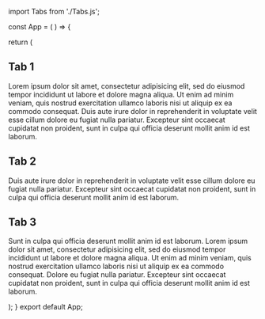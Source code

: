 import Tabs from './Tabs.js';

const App = ( ) => {

return (
  <Tabs>
          <div label="Tab 1">
            <h2>Tab 1</h2>
            <p>
              Lorem ipsum dolor sit amet, consectetur adipisicing elit, sed do
              eiusmod tempor incididunt ut labore et dolore magna aliqua. Ut
              enim ad minim veniam, quis nostrud exercitation ullamco laboris
              nisi ut aliquip ex ea commodo consequat. Duis aute irure dolor in
              reprehenderit in voluptate velit esse cillum dolore eu fugiat
              nulla pariatur. Excepteur sint occaecat cupidatat non proident,
              sunt in culpa qui officia deserunt mollit anim id est laborum.
            </p>
          </div>
          <div label="Tab 2">
            <h2>Tab 2</h2>
            <p>
              Duis aute irure dolor in reprehenderit in voluptate velit esse
              cillum dolore eu fugiat nulla pariatur. Excepteur sint occaecat
              cupidatat non proident, sunt in culpa qui officia deserunt mollit
              anim id est laborum.
            </p>
          </div>
          <div label="Tab 3">
            <h2>Tab 3</h2>
            <p>
              Sunt in culpa qui officia deserunt mollit anim id est laborum.
              Lorem ipsum dolor sit amet, consectetur adipisicing elit, sed do
              eiusmod tempor incididunt ut labore et dolore magna aliqua. Ut
              enim ad minim veniam, quis nostrud exercitation ullamco laboris
              nisi ut aliquip ex ea commodo consequat. Dolore eu fugiat nulla
              pariatur. Excepteur sint occaecat cupidatat non proident, sunt in
              culpa qui officia deserunt mollit anim id est laborum.
            </p>
          </div>
        </Tabs>
);
}
export default App;
